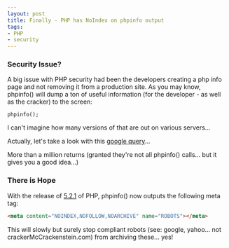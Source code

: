 ```yaml
---
layout: post
title: Finally - PHP has NoIndex on phpinfo output
tags:
- PHP
- security
---
```

### Security Issue?

A big issue with PHP security had been the developers creating a php info page and not removing it from a production site.  As you may know, phpinfo() will dump a ton of useful information (for the developer - as well as the cracker) to the screen:

```php?start_inline=1
phpinfo();
```

I can't imagine how many versions of that are out on various servers...

Actually, let's take a look with this [google query](http://www.google.com/search?q=phpinfo&btnG=Search&hl=en&client=firefox-a&rls=org.mozilla%3Aen-US%3Aofficial&hs=su2&sa=2)...

More than a million returns (granted they're not all phpinfo() calls... but it gives you a good idea...)

### There is Hope

With the release of [5.2.1](http://php.net/ChangeLog-5.php#5.2.1) of PHP, phpinfo() now outputs the following meta tag:

```html
<meta content="NOINDEX,NOFOLLOW,NOARCHIVE" name="ROBOTS"></meta>
```

This will slowly but surely stop compliant robots (see: google, yahoo... not crackerMcCrackenstein.com) from archiving these... yes!
